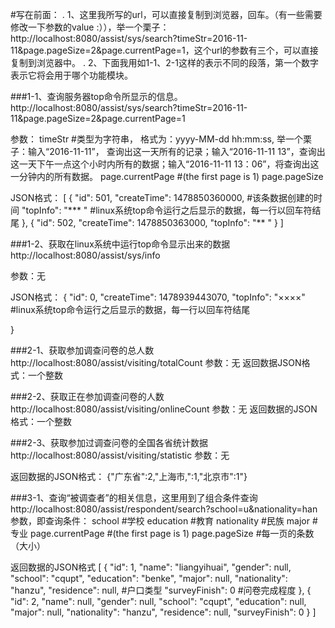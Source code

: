 #写在前面：
. 1、这里我所写的url，可以直接复制到浏览器，回车。（有一些需要修改一下参数的value :）），举一个栗子：http://localhost:8080/assist/sys/search?timeStr=2016-11-11&page.pageSize=2&page.currentPage=1，这个url的参数有三个，可以直接复制到浏览器中。
. 2、下面我用如1-1、2-1这样的表示不同的段落，第一个数字表示它将会用于哪个功能模块。

###1-1、查询服务器top命令所显示的信息。
http://localhost:8080/assist/sys/search?timeStr=2016-11-11&page.pageSize=2&page.currentPage=1

参数：
timeStr #类型为字符串， 格式为：yyyy-MM-dd hh:mm:ss, 举一个栗子：输入“2016-11-11”， 查询出这一天所有的记录；输入“2016-11-11 13”，查询出这一天下午一点这个小时内所有的数据；输入“2016-11-11 13：06”，将查询出这一分钟内的所有数据。
page.currentPage  #(the first page is 1)
page.pageSize

JSON格式：
[
    {
        "id": 501,
        "createTime": 1478850360000, #该条数据创建的时间
        "topInfo": "*** " #linux系统top命令运行之后显示的数据，每一行以回车符结尾
    },
    {
        "id": 502,
        "createTime": 1478850363000,
        "topInfo": "** "
    }
]


###1-2、获取在linux系统中运行top命令显示出来的数据
http://localhost:8080/assist/sys/info

参数：无

JSON格式：
{
    "id": 0,
    "createTime": 1478939443070,
    "topInfo": "××××" #linux系统top命令运行之后显示的数据，每一行以回车符结尾

}

###2-1、获取参加调查问卷的总人数
http://localhost:8080/assist/visiting/totalCount
参数：无
返回数据JSON格式：一个整数

###2-2、获取正在参加调查问卷的人数
http://localhost:8080/assist/visiting/onlineCount
参数：无
返回数据的JSON格式：一个整数

###2-3、获取参加过调查问卷的全国各省统计数据
http://localhost:8080/assist/visiting/statistic
参数：无

返回数据的JSON格式：
{"广东省":2,"上海市‚":1,"北京市":1"}


###3-1、查询“被调查者”的相关信息，这里用到了组合条件查询
http://localhost:8080/assist/respondent/search?school=u&nationality=han
参数，即查询条件：
school #学校
education #教育
nationality #民族
major #专业
page.currentPage #(the first page is 1)
page.pageSize #每一页的条数（大小）

返回数据的JSON格式
[
    {
        "id": 1,
        "name": "liangyihuai",
        "gender": null,
        "school": "cqupt",
        "education": "benke",
        "major": null,
        "nationality": "hanzu",
        "residence": null, #户口类型
        "surveyFinish": 0 #问卷完成程度
    },
    {
        "id": 2,
        "name": null,
        "gender": null,
        "school": "cqupt",
        "education": null,
        "major": null,
        "nationality": "hanzu",
        "residence": null,
        "surveyFinish": 0
    }
]
